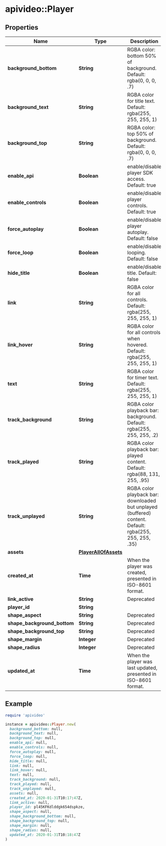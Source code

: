 # apivideo::Player

## Properties

| Name | Type | Description | Notes |
| ---- | ---- | ----------- | ----- |
| **background_bottom** | **String** | RGBA color: bottom 50% of background. Default: rgba(0, 0, 0, .7) | [optional] |
| **background_text** | **String** | RGBA color for title text. Default: rgba(255, 255, 255, 1) | [optional] |
| **background_top** | **String** | RGBA color: top 50% of background. Default: rgba(0, 0, 0, .7) | [optional] |
| **enable_api** | **Boolean** | enable/disable player SDK access. Default: true | [optional][default to true] |
| **enable_controls** | **Boolean** | enable/disable player controls. Default: true | [optional][default to true] |
| **force_autoplay** | **Boolean** | enable/disable player autoplay. Default: false | [optional][default to false] |
| **force_loop** | **Boolean** | enable/disable looping. Default: false | [optional][default to false] |
| **hide_title** | **Boolean** | enable/disable title. Default: false | [optional][default to false] |
| **link** | **String** | RGBA color for all controls. Default: rgba(255, 255, 255, 1) | [optional] |
| **link_hover** | **String** | RGBA color for all controls when hovered. Default: rgba(255, 255, 255, 1) | [optional] |
| **text** | **String** | RGBA color for timer text. Default: rgba(255, 255, 255, 1) | [optional] |
| **track_background** | **String** | RGBA color playback bar: background. Default: rgba(255, 255, 255, .2) | [optional] |
| **track_played** | **String** | RGBA color playback bar: played content. Default: rgba(88, 131, 255, .95) | [optional] |
| **track_unplayed** | **String** | RGBA color playback bar: downloaded but unplayed (buffered) content. Default: rgba(255, 255, 255, .35) | [optional] |
| **assets** | [**PlayerAllOfAssets**](PlayerAllOfAssets.md) |  | [optional] |
| **created_at** | **Time** | When the player was created, presented in ISO-8601 format. | [optional] |
| **link_active** | **String** | Deprecated | [optional] |
| **player_id** | **String** |  | [optional] |
| **shape_aspect** | **String** | Deprecated | [optional] |
| **shape_background_bottom** | **String** | Deprecated | [optional] |
| **shape_background_top** | **String** | Deprecated | [optional] |
| **shape_margin** | **Integer** | Deprecated | [optional] |
| **shape_radius** | **Integer** | Deprecated | [optional] |
| **updated_at** | **Time** | When the player was last updated, presented in ISO-8601 format. | [optional] |

## Example

```ruby
require 'apivideo'

instance = apivideo::Player.new(
  background_bottom: null,
  background_text: null,
  background_top: null,
  enable_api: null,
  enable_controls: null,
  force_autoplay: null,
  force_loop: null,
  hide_title: null,
  link: null,
  link_hover: null,
  text: null,
  track_background: null,
  track_played: null,
  track_unplayed: null,
  assets: null,
  created_at: 2020-01-31T10:17:47Z,
  link_active: null,
  player_id: pl45KFKdlddgk654dspkze,
  shape_aspect: null,
  shape_background_bottom: null,
  shape_background_top: null,
  shape_margin: null,
  shape_radius: null,
  updated_at: 2020-01-31T10:18:47Z
)
```

